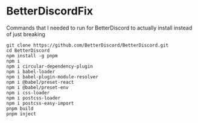 # BetterDiscordFix
Commands that I needed to run for BetterDiscord to actually install instead of just breaking

```
git clone https://github.com/BetterDiscord/BetterDiscord.git
cd BetterDiscord
npm install -g pnpm
npm i
npm i circular-dependency-plugin
npm i babel-loader
npm i babel-plugin-module-resolver
npm i @babel/preset-react
npm i @babel/preset-env
npm i css-loader
npm i postcss-loader
npm i postcss-easy-import
pnpm build
pnpm inject
```
